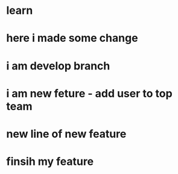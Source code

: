 # learn

# here i made some change

# i am develop branch

# i am new feture - add user to top team

# new line of new feature

# finsih my feature